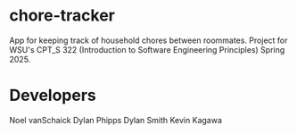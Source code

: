 # chore-tracker
App for keeping track of household chores between roommates.
Project for WSU's CPT_S 322 (Introduction to Software Engineering Principles) Spring 2025.

# Developers
Noel vanSchaick
Dylan Phipps
Dylan Smith
Kevin Kagawa
